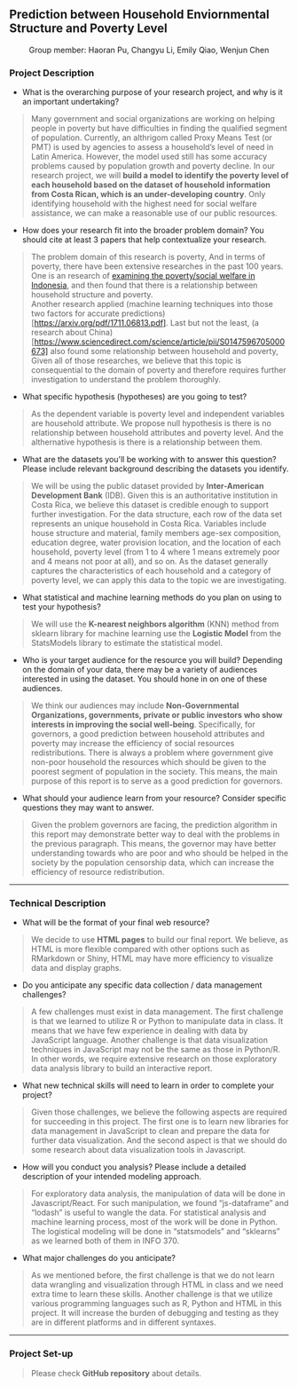 ## Prediction between Household Enviornmental Structure and Poverty Level
<p align="center">
  Group member: Haoran Pu, Changyu Li, Emily Qiao, Wenjun Chen
</p>

### Project Description
* What is the overarching purpose of your research project, and why is it an important undertaking?
> Many government and social organizations are working on helping people in poverty but have difficulties in finding the qualified segment of population. Currently, an althrigom called Proxy Means Test (or PMT) is used by agencies to assess a household’s level of need in Latin America. However, the model used still has some accuracy problems caused by population growth and poverty decline. In our research project, we will **build a model to identify the poverty level of each household based on the dataset of household information from Costa Rican, which is an under-developing country**. Only identifying household with the highest need for social welfare assistance, we can make a reasonable use of our public resources.

* How does your research fit into the broader problem domain? You should cite at least 3 papers that help contextualize your research. 
> The problem domain of this research is poverty, And in terms of poverty, there have been extensive researches in the past 100 years. One is an research of [examining the poverty/social welfare in Indonesia](https://elibrary.worldbank.org/doi/pdf/10.1596/1813-9450-2148), and then found that there is a relationship between household structure and poverty.  
Another research applied (machine learning techniques into those two factors for accurate predictions)[https://arxiv.org/pdf/1711.06813.pdf]. Last but not the least, (a research about China)[https://www.sciencedirect.com/science/article/pii/S0147596705000673] also found some relationship between household and poverty, Given all of those researches, we believe that this topic is consequential to the domain of poverty and therefore requires further investigation to understand the problem thoroughly. 

* What specific hypothesis (hypotheses) are you going to test?
> As the dependent variable is poverty level and independent variables are household attribute. We propose null hypothesis is there is no relationship between household attributes and poverty level. And the althernative hypothesis is there is a relationship between them.

* What are the datasets you'll be working with to answer this question? Please include relevant background describing the datasets you identify.
> We will be using the public dataset provided by **Inter-American Development Bank** (IDB). Given this is an authoritative institution in Costa Rica, we believe this dataset is credible enough to support further investigation.
> For the data structure, each row of the data set represents an unique household in Costa Rica. Variables include house structure and material, family members age-sex composition, education degree, water provision location, and the location of each household, poverty level (from 1 to 4 where 1 means extremely poor and 4 means not poor at all), and so on. As the dataset generally captures the characteristics of each household and a category of poverty level, we can apply this data to the topic we are investigating.

* What statistical and machine learning methods do you plan on using to test your hypothesis?
> We will use the **K-nearest neighbors algorithm** (KNN) method from sklearn library for machine learning use the **Logistic Model** from the StatsModels library to estimate the statistical model. 

* Who is your target audience for the resource you will build? Depending on the domain of your data, there may be a variety of audiences interested in using the dataset. You should hone in on one of these audiences.
> We think our audiences may include **Non-Governmental Organizations, governments, private or public investors who show interests in improving the social well-being**. Specifically, for governors, a good prediction between household attributes and poverty may increase the efficiency of social resources redistributions. There is always a problem where government give non-poor household the resources which should be given to the poorest segment of population in the society. This means, the main purpose of this report is to serve as a good prediction for governors. 

* What should your audience learn from your resource? Consider specific questions they may want to answer.
> Given the problem governors are facing, the prediction algorithm in this report may demonstrate better way to deal with the problems in the previous paragraph. This means, the governor may have better understanding towards who are poor and who should be helped in the society by the population censorship data, which can increase the efficiency of resource redistribution.

-----

### Technical Description

* What will be the format of your final web resource?
> We decide to use **HTML pages** to build our final report. We believe, as HTML is more flexible compared with other options such as RMarkdown or Shiny, HTML may have more efficiency to visualize data and display graphs.

* Do you anticipate any specific data collection / data management challenges?
> A few challenges must exist in data management. The first challenge is that we learned to utilize R or Python to manipulate data in class. It means that we have few experience in dealing with data by JavaScript language. Another challenge is that data visualization techniques in JavaScript may not be the same as those in Python/R. In other words, we require extensive research on those exploratory data analysis library to build an interactive report.

* What new technical skills will need to learn in order to complete your project?
> Given those challenges, we believe the following aspects are required for succeeding in this project. The first one is to learn new libraries for data management in JavaScript to clean and prepare the data for further data visualization. And the second aspect is that we should do some research about data visualization tools in Javascript.

* How will you conduct you analysis? Please include a detailed description of your intended modeling approach. 
> For exploratory data analysis, the manipulation of data will be done in Javascript/React. For such manipulation, we found “js-dataframe” and “lodash” is useful to wangle the data. For statistical analysis and machine learning process, most of the work will be done in Python. The logistical modeling will be done in “statsmodels” and “sklearns” as we learned both of them in INFO 370.
    
* What major challenges do you anticipate? 
> As we mentioned before, the first challenge is that we do not learn data wrangling and visualization through HTML in class and we need extra time to learn these skills. Another challenge is that we utilize various programming languages such as R, Python and HTML in this project. It will increase the burden of debugging and testing as they are in different platforms and in different syntaxes.

-----

### Project Set-up
> Please check **GitHub repository** about details. 